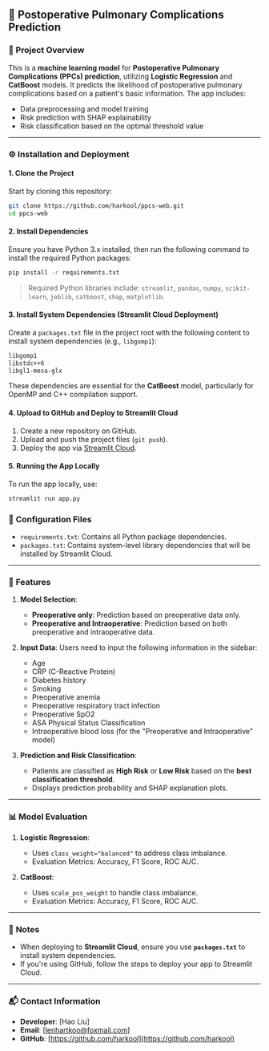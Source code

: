 

## 🏥 **Postoperative Pulmonary Complications Prediction**

### 🚀 Project Overview

This is a **machine learning model** for **Postoperative Pulmonary Complications (PPCs) prediction**, utilizing **Logistic Regression** and **CatBoost** models. It predicts the likelihood of postoperative pulmonary complications based on a patient's basic information. The app includes:

* Data preprocessing and model training
* Risk prediction with SHAP explainability
* Risk classification based on the optimal threshold value

---

### ⚙️ **Installation and Deployment**

#### 1. **Clone the Project**

Start by cloning this repository:

```bash
git clone https://github.com/harkool/ppcs-web.git
cd ppcs-web
```

#### 2. **Install Dependencies**

Ensure you have Python 3.x installed, then run the following command to install the required Python packages:

```bash
pip install -r requirements.txt
```

> Required Python libraries include: `streamlit`, `pandas`, `numpy`, `scikit-learn`, `joblib`, `catboost`, `shap`, `matplotlib`.

#### 3. **Install System Dependencies (Streamlit Cloud Deployment)**

Create a `packages.txt` file in the project root with the following content to install system dependencies (e.g., `libgomp1`):

```txt
libgomp1
libstdc++6
libgl1-mesa-glx
```

These dependencies are essential for the **CatBoost** model, particularly for OpenMP and C++ compilation support.

#### 4. **Upload to GitHub and Deploy to Streamlit Cloud**

1. Create a new repository on GitHub.
2. Upload and push the project files (`git push`).
3. Deploy the app via [Streamlit Cloud](https://share.streamlit.io).

#### 5. **Running the App Locally**

To run the app locally, use:

```bash
streamlit run app.py
```

### 🔑 **Configuration Files**

* `requirements.txt`: Contains all Python package dependencies.
* `packages.txt`: Contains system-level library dependencies that will be installed by Streamlit Cloud.

---

### 🔧 **Features**

1. **Model Selection**:

   * **Preoperative only**: Prediction based on preoperative data only.
   * **Preoperative and Intraoperative**: Prediction based on both preoperative and intraoperative data.

2. **Input Data**:
   Users need to input the following information in the sidebar:

   * Age
   * CRP (C-Reactive Protein)
   * Diabetes history
   * Smoking
   * Preoperative anemia
   * Preoperative respiratory tract infection
   * Preoperative SpO2
   * ASA Physical Status Classification
   * Intraoperative blood loss (for the "Preoperative and Intraoperative" model)

3. **Prediction and Risk Classification**:

   * Patients are classified as **High Risk** or **Low Risk** based on the **best classification threshold**.
   * Displays prediction probability and SHAP explanation plots.

---

### 📊 **Model Evaluation**

1. **Logistic Regression**:

   * Uses `class_weight="balanced"` to address class imbalance.
   * Evaluation Metrics: Accuracy, F1 Score, ROC AUC.

2. **CatBoost**:

   * Uses `scale_pos_weight` to handle class imbalance.
   * Evaluation Metrics: Accuracy, F1 Score, ROC AUC.

---

### 📝 **Notes**

* When deploying to **Streamlit Cloud**, ensure you use **`packages.txt`** to install system dependencies.
* If you're using GitHub, follow the steps to deploy your app to Streamlit Cloud.

---

### 📬 **Contact Information**

* **Developer**: \[Hao Liu]
* **Email**: \[lenhartkoo@foxmail.com]
* **GitHub**: [https://github.com/harkool](https://github.com/harkool)

